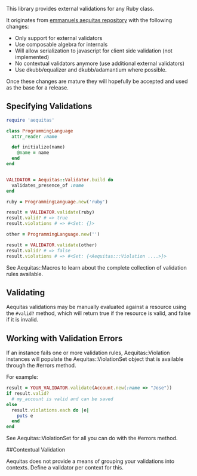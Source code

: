 This library provides external validations for any Ruby class.

It originates from [emmanuels aequitas repository](https://github.com/emmanuel/aequitas) 
with the following changes:

* Only support for external validators
* Use composable algebra for internals
* Will allow serialization to javascript for client side validation (not implemented)
* No contextual validators anymore (use additional external validators)
* Use dkubb/equalizer and dkubb/adamantium where possible.

Once these changes are mature they will hopefully be accepted and used as the base for a release.

## Specifying Validations

```ruby
require 'aequitas'

class ProgrammingLanguage
  attr_reader :name

  def initialize(name)
    @name = name
  end
end


VALIDATOR = Aequitas::Validator.build do
  validates_presence_of :name
end

ruby = ProgrammingLanguage.new('ruby')

result = VALIDATOR.validate(ruby)
result.valid? # => true
result.violations # => #<Set: {}>

other = ProgrammingLanguage.new('')

result = VALIDATOR.validate(other)
result.valid? # => false
result.violations # => #<Set: {<Aequitas:::Violation ....>}>

```

See Aequitas::Macros to learn about the complete collection of validation rules available.

## Validating

Aequitas validations may be manually evaluated against a resource using the
`#valid?` method, which will return true if the resource is valid,
and false if it is invalid.

## Working with Validation Errors

If an instance fails one or more validation rules, Aequitas::Violation instances
will populate the Aequitas::ViolationSet object that is available through
the #errors method.

For example:

```ruby
result = YOUR_VALIDATOR.validate(Account.new(:name => "Jose"))
if result.valid?
  # my_account is valid and can be saved
else
  result.violations.each do |e|
    puts e
  end
end
```

See Aequitas::ViolationSet for all you can do with the #errors method.

##Contextual Validation

Aequitas does not provide a means of grouping your validations into
contexts. Define a validator per context for this. 
